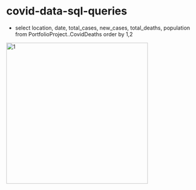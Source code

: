 # covid-data-sql-queries

- select location, date, total_cases, new_cases, total_deaths, population
 from PortfolioProject..CovidDeaths
 order by 1,2

<img width="374" alt="1" src="https://user-images.githubusercontent.com/72824546/125525184-6b178991-e2c8-4762-8fec-82a510accc90.png">
